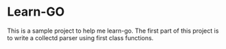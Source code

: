 # Learn-GO

This is a sample project to help me learn-go.  The first part of this project is to write a collectd parser using first class functions.


